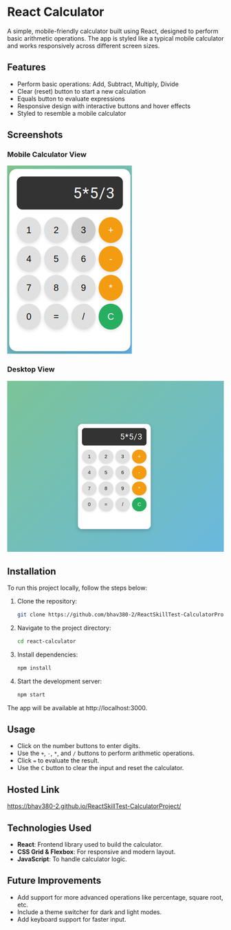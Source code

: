 # React Calculator

A simple, mobile-friendly calculator built using React, designed to perform basic arithmetic operations. The app is styled like a typical mobile calculator and works responsively across different screen sizes.

## Features

- Perform basic operations: Add, Subtract, Multiply, Divide
- Clear (reset) button to start a new calculation
- Equals button to evaluate expressions
- Responsive design with interactive buttons and hover effects
- Styled to resemble a mobile calculator

## Screenshots

### Mobile Calculator View

![Mobile Calculator Screenshot](./public/screenshots/mobile.png)

### Desktop View

![Desktop Calculator Screenshot](./public/screenshots/desktop.png)


## Installation

To run this project locally, follow the steps below:

1. Clone the repository:

   ```bash
   git clone https://github.com/bhav380-2/ReactSkillTest-CalculatorProject.git

2. Navigate to the project directory:

   ```bash
   cd react-calculator

3. Install dependencies:

   ```bash
   npm install

4. Start the development server:
   ```bash
   npm start

The app will be available at http://localhost:3000.

## Usage

- Click on the number buttons to enter digits.
- Use the `+`, `-`, `*`, and `/` buttons to perform arithmetic operations.
- Click `=` to evaluate the result.
- Use the `C` button to clear the input and reset the calculator.

## Hosted Link 
https://bhav380-2.github.io/ReactSkillTest-CalculatorProject/

## Technologies Used

- **React**: Frontend library used to build the calculator.
- **CSS Grid & Flexbox**: For responsive and modern layout.
- **JavaScript**: To handle calculator logic.

## Future Improvements

- Add support for more advanced operations like percentage, square root, etc.
- Include a theme switcher for dark and light modes.
- Add keyboard support for faster input.

